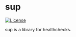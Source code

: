 # sup

[![License](http://img.shields.io/:license-Apache%202-green.svg)](http://www.apache.org/licenses/LICENSE-2.0.txt)

sup is a library for healthchecks.
